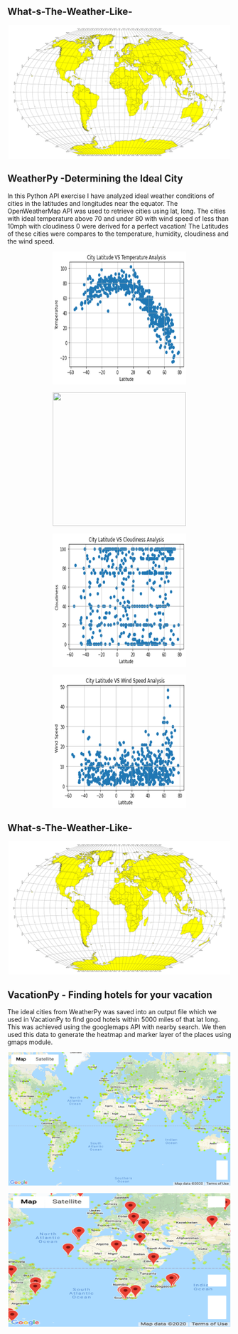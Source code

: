 ## What-s-The-Weather-Like-
<p align="center">
  <img width="500" height="300" src="https://github.com/narayanan-nithya/What-s-The-Weather-Like-/blob/master/equatorsign.png">
</p>

## WeatherPy -Determining the Ideal City
In this Python API exercise I have analyzed ideal weather conditions of cities in the latitudes and longitudes near the equator. The OpenWeatherMap API was used to retrieve cities using lat, long. The cities with ideal temperature above 70 and under 80 with wind speed of less than 10mph with cloudiness 0 were derived for a perfect vacation! The Latitudes of these cities were compares to the temperature, humidity, cloudiness and the wind speed. 
<p align="center">
  <img width="300" height="300" src="https://github.com/narayanan-nithya/What-s-The-Weather-Like-/blob/master/Scatter%20Plot%201.png">
</p>
<p align="center">
  <img width="300" height="300" src="https://https://github.com/narayanan-nithya/What-s-The-Weather-Like-/blob/master/Scatter%20Plot%202.png">
</p>
<p align="center">
  <img width="300" height="300" src="https://github.com/narayanan-nithya/What-s-The-Weather-Like-/blob/master/Scatter%20Plot%203.png">
</p>
<p align="center">
  <img width="300" height="300" src="https://github.com/narayanan-nithya/What-s-The-Weather-Like-/blob/master/Scatter%20Plot%204.png">
</p>

## What-s-The-Weather-Like-
<p align="center">
  <img width="500" height="300" src="https://github.com/narayanan-nithya/What-s-The-Weather-Like-/blob/master/equatorsign.png">
</p>

## VacationPy - Finding hotels for your vacation
The ideal cities from WeatherPy was saved into an output file which we used in VacationPy to find good hotels within 5000 miles of that lat long. This was achieved using the googlemaps API with nearby search. We then used this data to generate the heatmap and marker layer of the places using gmaps module. 

<p align="center">
  <img width="500" height="300" src="https://github.com/narayanan-nithya/What-s-The-Weather-Like-/blob/master/map%20(1).png">
</p>

<p align="center">
  <img width="500" height="300" src="https://github.com/narayanan-nithya/What-s-The-Weather-Like-/blob/master/map.png">
</p>

